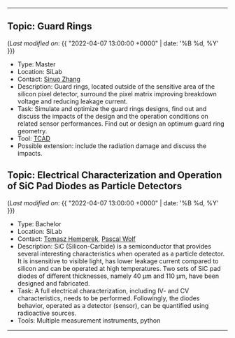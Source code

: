 ***

## Topic: Guard Rings

(_Last modified on_: {{ "2022-04-07 13:00:00 +0000" | date: '%B %d, %Y' }})

- Type: Master
- Location: SiLab
- Contact: [Sinuo Zhang](mailto:s.zhang@physik.uni-bonn.de)
- Description: Guard rings, located outside of the sensitive area of the silicon pixel detector, surround the pixel matrix improving breakdown voltage and reducing leakage current. 
- Task: Simulate and optimize the guard rings designs, find out and discuss the impacts of the design and the operation conditions on related sensor performances.  Find out or design an optimum guard ring geometry.
- Tool: [TCAD](https://www.synopsys.com/silicon/tcad.html)
- Possible extension: include the radiation damage and discuss the impacts.

## Topic: Electrical Characterization and Operation of SiC Pad Diodes as Particle Detectors

(_Last modified on_: {{ "2022-04-07 13:00:00 +0000" | date: '%B %d, %Y' }})

- Type: Bachelor
- Location: SiLab
- Contact: [Tomasz Hemperek](mailto:hemperek@physik.uni-bonn.de), [Pascal Wolf](mailto:wolf@physik.uni-bonn.de)
- Description: SiC (Silicon-Carbide) is a semiconductor that provides several interesting characteristics when operated as a particle detector. It is insensitive to visible light, has lower leakage current compared to silicon and can be operated at high temperatures. Two sets of SiC pad diodes of different thicknesses, namely 40 µm and 110 µm, have been designed and fabricated.
- Task: A full electrical characterization, including IV- and CV characteristics, needs to be performed. Followingly, the diodes behavior, operated as a detector (sensor), can be quantified using radioactive sources.
- Tools: Multiple measurement instruments, python
***
